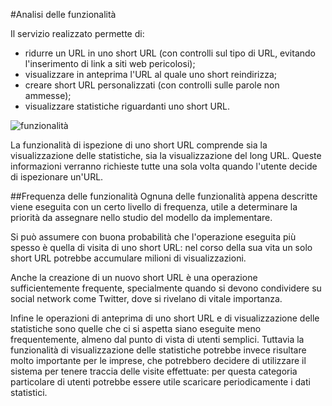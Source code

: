 #Analisi delle funzionalità

Il servizio realizzato permette di:

- ridurre un URL in uno short URL (con controlli sul tipo di URL, evitando l'inserimento di link a siti web pericolosi);
- visualizzare in anteprima l'URL al quale uno short reindirizza;
- creare short URL personalizzati (con controlli sulle parole non ammesse);
- visualizzare statistiche riguardanti uno short URL.

![funzionalità](https://github.com/GruppoPBDMNG-7/shortify.me/blob/master/Documentation/images/funziolalit%C3%A0.png)

La funzionalità di ispezione di uno short URL comprende sia la visualizzazione delle statistiche, sia la visualizzazione del long URL. Queste informazioni verranno richieste tutte una sola volta quando l'utente decide di ispezionare un'URL.

##Frequenza delle funzionalità
Ognuna delle funzionalità appena descritte viene eseguita con un certo livello di frequenza, utile a determinare la priorità da assegnare nello studio del modello da implementare.

Si può assumere con buona probabilità che l'operazione eseguita più spesso è quella di visita di uno short URL: nel corso della sua vita un solo short URL potrebbe accumulare milioni di visualizzazioni.

Anche la creazione di un nuovo short URL è una operazione sufficientemente frequente, specialmente quando si devono condividere su social network come Twitter, dove si rivelano di vitale importanza.

Infine le operazioni di anteprima di uno short URL e di visualizzazione delle statistiche sono quelle che ci si aspetta siano eseguite meno frequentemente, almeno dal punto di vista di utenti semplici. Tuttavia la funzionalità di visualizzazione delle statistiche potrebbe invece risultare molto importante per le imprese, che potrebbero decidere di utilizzare il sistema per tenere traccia delle visite effettuate: per questa categoria particolare di utenti potrebbe essere utile scaricare periodicamente i dati statistici.
